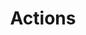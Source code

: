 ---
layout: default
title: Actions
parent: Workflow Syntax
grand_parent: Syntax Guide
nav_order: 1
---